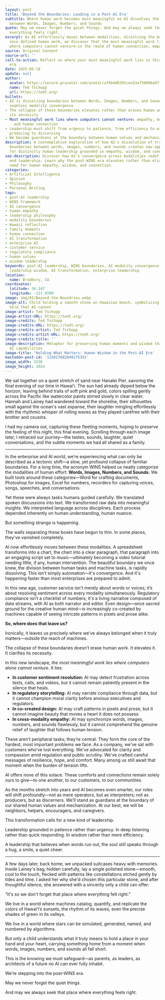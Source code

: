 ```yaml
---
layout: post
title: 'Beyond the Boundaries: Leading in a Post-AI Era'
subtitle: Where human work becomes most meaningful as AI dissolves the boundaries
  between Words, Images, Numbers, and Sounds
quote: May we never forget the quiet things. And may we always seek that place where
  everything feels right.
excerpt: As AI effortlessly moves between modalities, dissolving the boundaries that
  once defined human work, we discover that the most meaningful work lies precisely
  where computers cannot venture—in the realm of human connection, empathy, and wisdom.
source: Original Content
source-url: ''
call-to-action: Reflect on where your most meaningful work lies in this post-WINS
  era
date: 2025-05-18
update: null
author:
  avatar: https://secure.gravatar.com/avatar/a76b4d6291cecb3a738896a971bfb903?s=512&d=mp&r=g
  name: Ted Tschopp
  url: https://tedt.org/
bullets:
- AI is dissolving boundaries between Words, Images, Numbers, and Sounds (WINS), creating
  seamless modality convergence
- The collapse of these boundaries elevates rather than erases human work, clarifying
  its necessity
- Most meaningful work lies where computers cannot venture: empathy, moral clarity,
    and human connection
- Leadership must shift from urgency to patience, from efficiency to wisdom, from
  producing to discerning
- We become guardians at the boundary between human values and mechanization
description: A contemplative exploration of how AI's dissolution of traditional work
  boundaries between words, images, numbers, and sounds creates new opportunities
  for distinctly human leadership grounded in empathy, wisdom, and connection.
seo-description: Discover how AI's convergence across modalities redefines human work
  and leadership. Learn why the post-WINS era elevates rather than eliminates the
  need for human empathy, wisdom, and connection.
categories:
- Artificial Intelligence
- Opinion
- Philosophy
- Personal Writing
tags:
- post-AI leadership
- WINS framework
- AI convergence
- human empathy
- leadership philosophy
- modality boundaries
- Hawaii reflection
- family moments
- human connection
- AI transformation
- enterprise AI
- customer service
- regulatory compliance
- human values
- wisdom leadership
keywords: post-AI leadership, WINS boundaries, AI modality convergence, human empathy,
  leadership wisdom, AI transformation, enterprise leadership
location:
  name: Bradbury, CA
coordinates:
  latitude: 34.147
  longitude: -117.9709
image: img/AI/Beyond-the-Boundries.webp
image-alt: Child holding a smooth stone on Hawaiian beach, symbolizing what humans
  hold that AI cannot
image-artist: Ted Tschopp
image-artist-URL: https://tedt.org/
image-credits: Ted Tschopp
image-credits-URL: https://tedt.org/
image-credits-artist: Ted Tschopp
image-credits-artist-URL: https://tedt.org/
image-credits-title: ''
image-description: Metaphor for preserving human moments and wisdom that transcend
  AI capabilities
image-title: 'Holding What Matters: Human Wisdom in the Post-AI Era'
mastodon-post-id: '115017682849175352'
image_width: 1536
image_height: 1024
---
```

We sat together on a quiet stretch of sand near Hanalei Pier, savoring the final evening of our time in Hawaiʻi. The sun had already dipped below the horizon, leaving behind trails of soft pink and gold, colors spilling gently across the Pacific like watercolor paints stirred slowly in clear water. Hannah and Lainey had wandered toward the shoreline, their silhouettes small against the ocean's vast expanse, their laughter mingling effortlessly with the rhythmic whisper of rolling waves as they played carefree with their brother and cousins.

I had my camera out, capturing these fleeting moments, hoping to preserve the feeling of this night, this final evening. Scrolling through each image later, I retraced our journey—the tastes, sounds, laughter, quiet conversations, and the subtle moments we had all shared as a family.

---

In the enterprise and AI world, we’re experiencing what can only be described as a tectonic shift—a slow, yet profound collapse of familiar boundaries. For a long time, the acronym WINS helped us neatly categorize the modalities of human effort: **Words, Images, Numbers, and Sounds**. We built tools around these categories—Word for crafting documents, Photoshop for images, Excel for numbers, recorders for capturing voices, songs, speeches, and conversations.

Yet these were always tasks humans guided carefully. We translated spoken discussions into text. We transformed raw data into meaningful insights. We interpreted language across disciplines. Each process depended inherently on human understanding, human nuance.

But something strange is happening.

The walls separating these boxes have begun to thin. In some places, they've vanished completely.

AI now effortlessly moves between these modalities. A spreadsheet transforms into a chart, the chart into a clear paragraph, that paragraph into an engaging script set to music—ultimately becoming a video tutorial needing little, if any, human intervention. The beautiful boundary we once knew, the division between human tasks and machine tasks, is rapidly dissolving. This isn't simply automation—it's convergence. And it's happening faster than most enterprises are prepared to admit.

In this new age, customer service isn't merely about words or voices; it’s about resolving sentiment across every modality simultaneously. Regulatory compliance isn’t a checklist of numbers; it's a living narrative composed of data streams, with AI as both narrator and editor. Even design—once sacred ground for the creative human mind—is increasingly co-created by machines capable of seeing intricate patterns in pixels and prose alike.

**So, where does that leave us?**

Ironically, it leaves us precisely where we’ve always belonged when it truly matters—outside the reach of machines.

The collapse of these boundaries doesn’t erase human work. It elevates it. It clarifies its necessity.

In this new landscape, *the most meaningful work lies where computers alone cannot venture*. It lies:

* **In customer sentiment resolution:** AI may detect frustration across texts, calls, and videos, but it cannot remain patiently present in the silence that heals.
* **In regulatory storytelling:** AI may narrate compliance through data, but it cannot champion moral clarity before anxious executives and regulators.
* **In co-created design:** AI may craft patterns in pixels and prose, but it cannot imagine beauty that moves a heart it does not possess.
* **In cross-modality empathy:** AI may synchronize words, images, numbers, and sounds flawlessly, but it cannot comprehend the genuine relief of laughter that follows human tension.

These aren’t peripheral tasks; they’re central. They form the core of the hardest, most important problems we face. As a company, we've sat with customers who’ve lost everything. We've advocated for clarity and compassion amid regulation and public scrutiny. We've crafted careful messages of resilience, hope, and comfort. Many among us still await that moment when the burden of tension lifts.

AI offers none of this solace. These comforts and connections remain solely ours to give—to one another, to our customers, to our communities.

As the months stretch into years and AI becomes even smarter, our roles will shift profoundly—not as mere operators, but as interpreters; not as producers, but as discerners. We’ll stand as guardians at the boundary of our shared human values and mechanization. At our best, we will be neighbors, helpers, encouragers, and caregivers.

This transformation calls for a new kind of leadership.

Leadership grounded in patience rather than urgency. In deep listening rather than quick responding. In wisdom rather than mere efficiency.

A leadership that believes when words run out, the soul still speaks through a hug, a smile, a quiet cheer.

---

A few days later, back home, we unpacked suitcases heavy with memories. Inside Lainey's bag, hidden carefully, lay a single polished stone—smooth, cool to the touch, flecked with patterns like constellations etched gently by tides and time. I asked her why she'd chosen this particular stone, and after thoughtful silence, she answered with a sincerity only a child can offer:

"It's so we don't forget that place where everything felt right."

We live in a world where machines catalog, quantify, and replicate the colors of Hawaiʻi’s sunsets, the rhythm of its waves, even the precise shades of green in its valleys.

We live in a world where stars can be simulated, generated, named, and numbered by algorithms.

But only a child understands what it truly means to hold a place in your hand and your heart, carrying something home from a moment when words, images, numbers, and sounds all fall short.

This is the knowing we must safeguard—as parents, as leaders, as architects of a future no AI can ever fully inhabit.

We’re stepping into the post-WINS era.

May we never forget the quiet things.

And may we always seek that place where everything feels right.
